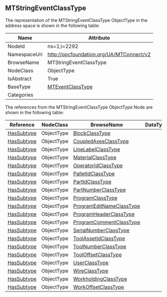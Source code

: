 <!-- objecttype -->
## MTStringEventClassType
  
<!-- end of text -->
The representation of the MTStringEventClassType ObjectType in the address space is shown in the following table:  

|Name|Attribute|
|---|---|
|NodeId|ns=1;i=2292|
|NamespaceUri|http://opcfoundation.org/UA/MTConnect/v2|
|BrowseName|MTStringEventClassType|
|NodeClass|ObjectType|
|IsAbstract|True|
|BaseType|[MTEventClassType](../../ObjectTypes/MTEventClassType/readme.md)|
|Categories||

The references from the MTStringEventClassType ObjectType Node are shown in the following table:  

|Reference|NodeClass|BrowseName|DataType|TypeDefinition|ModellingRule|
|---|---|---|---|---|---|
|[HasSubtype](../../../Core/Part3/ReferenceTypes/HasSubtype/readme.md)|ObjectType|[BlockClassType](#BlockClassType)||||
|[HasSubtype](../../../Core/Part3/ReferenceTypes/HasSubtype/readme.md)|ObjectType|[CoupledAxesClassType](#CoupledAxesClassType)||||
|[HasSubtype](../../../Core/Part3/ReferenceTypes/HasSubtype/readme.md)|ObjectType|[LineLabelClassType](#LineLabelClassType)||||
|[HasSubtype](../../../Core/Part3/ReferenceTypes/HasSubtype/readme.md)|ObjectType|[MaterialClassType](#MaterialClassType)||||
|[HasSubtype](../../../Core/Part3/ReferenceTypes/HasSubtype/readme.md)|ObjectType|[OperatorIdClassType](#OperatorIdClassType)||||
|[HasSubtype](../../../Core/Part3/ReferenceTypes/HasSubtype/readme.md)|ObjectType|[PalletIdClassType](#PalletIdClassType)||||
|[HasSubtype](../../../Core/Part3/ReferenceTypes/HasSubtype/readme.md)|ObjectType|[PartIdClassType](#PartIdClassType)||||
|[HasSubtype](../../../Core/Part3/ReferenceTypes/HasSubtype/readme.md)|ObjectType|[PartNumberClassType](#PartNumberClassType)||||
|[HasSubtype](../../../Core/Part3/ReferenceTypes/HasSubtype/readme.md)|ObjectType|[ProgramClassType](#ProgramClassType)||||
|[HasSubtype](../../../Core/Part3/ReferenceTypes/HasSubtype/readme.md)|ObjectType|[ProgramEditNameClassType](#ProgramEditNameClassType)||||
|[HasSubtype](../../../Core/Part3/ReferenceTypes/HasSubtype/readme.md)|ObjectType|[ProgramHeaderClassType](#ProgramHeaderClassType)||||
|[HasSubtype](../../../Core/Part3/ReferenceTypes/HasSubtype/readme.md)|ObjectType|[ProgramCommentClassType](#ProgramCommentClassType)||||
|[HasSubtype](../../../Core/Part3/ReferenceTypes/HasSubtype/readme.md)|ObjectType|[SerialNumberClassType](#SerialNumberClassType)||||
|[HasSubtype](../../../Core/Part3/ReferenceTypes/HasSubtype/readme.md)|ObjectType|[ToolAssetIdClassType](#ToolAssetIdClassType)||||
|[HasSubtype](../../../Core/Part3/ReferenceTypes/HasSubtype/readme.md)|ObjectType|[ToolNumberClassType](#ToolNumberClassType)||||
|[HasSubtype](../../../Core/Part3/ReferenceTypes/HasSubtype/readme.md)|ObjectType|[ToolOffsetClassType](#ToolOffsetClassType)||||
|[HasSubtype](../../../Core/Part3/ReferenceTypes/HasSubtype/readme.md)|ObjectType|[UserClassType](#UserClassType)||||
|[HasSubtype](../../../Core/Part3/ReferenceTypes/HasSubtype/readme.md)|ObjectType|[WireClassType](#WireClassType)||||
|[HasSubtype](../../../Core/Part3/ReferenceTypes/HasSubtype/readme.md)|ObjectType|[WorkholdingClassType](#WorkholdingClassType)||||
|[HasSubtype](../../../Core/Part3/ReferenceTypes/HasSubtype/readme.md)|ObjectType|[WorkOffsetClassType](#WorkOffsetClassType)||||


